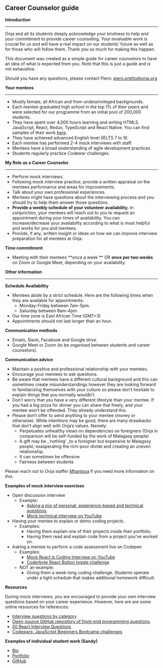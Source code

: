## Career Counselor guide



**Introduction**



---


Onja and all its students deeply acknowledge your kindness to help and your commitment to provide career counseling. Your invaluable work is crucial for us and will have a real impact on our students’ future as well as for those who will follow them. Thank you so much for making this happen. 

This document was created as a simple guide for career counselors to have an idea of what is expected from you. Note that this is just a guide and is not exhaustive.

Should you have any questions, please contact Piero: [piero.pretto@onja.org](mailto:piero.pretto@onja.org)

**Your mentees**

---




* Mostly female, all African and from underprivileged backgrounds.
* Each mentee graduated high school in the top 1% of their peers and were selected for our programme from an initial pool of 200,000 students.
* They have spent over 4,000 hours learning and writing HTML5, JavaScript, React, Redux, TypeScript and React Native. You can find samples of their work [here](https://github.com/Betsimisaraka).
* They have achieved advanced English level (IELTS 7 to 9).
* Each mentee has performed 2-4 mock interviews with staff.
* Mentees have a broad understanding of agile development practices.
* Students regularly practice Codewar challenges.

**My Role as a Career Counselor**

---




* Perform mock interviews.
* Following mock interview practice, provide a written appraisal on the mentees performance and areas for improvements.
* Talk about your own professional experiences.
* Mentees might have questions about the interviewing process and you should try to help them answer those questions.
* **Provide a weekly schedule of your volunteer availability.** In conjunction, your mentees will reach out to you to request an appointment during your times of availability. You can increase/decrease your availability according to what is most helpful and works for you and mentees. 
* Provide, if any, written insight or ideas on how we can improve interview preparation for all mentees at Onja.

**Time commitment**



* Meeting with their mentees **once a week ** OR **once per two weeks** on Zoom or Google Meet, depending on your availability.

**Other information**



---


**Schedule Availability**



* Mentees abide by a strict schedule. Here are the following times when they are available for appointments:
    * Monday-Friday between 7am-5pm.
    * Saturday between 8am-4pm.
* Our time zone is East African Time (GMT+3)
* Appointments should not last longer than an hour.

**Communication methods**



* Emails, Slack, Facebook and Google drive.
* Google Meet or Zoom (to be organised between students and career counselors).

**Communication advice**



* Maintain a positive and professional relationship with your mentees. 
* Encourage your mentees to ask questions.
* Be aware that mentees have a different cultural background and this can sometimes create misunderstandings however they are looking forward to familiarizing themselves with your culture so please don’t hesitate to explain things that you normally wouldn’t.
* Don’t worry that you have a very different lifestyle than your mentee. If you had a big pizza for dinner you can share that freely, and your mentee won’t be offended. They already understand this. 
* Please don’t offer to send anything to your mentee (money or otherwise). While intentions may be good, there are many drawbacks that don’t align well with Onja’s values. Namely:
    * Perpetuates unhealthy views on dependencies on foreigners (Onja in comparison will be self-funded by the work of Malagasy people)
    * A gift may be _‘nothing’ _to a foreigner but expensive to Malagasy people, exasperating the rich-poor divide and creating an uneven relationship. 
    * It can sometimes be offensive
    * Fairness between students

Please reach out to Onja staffer [Mitantsoa](mailto:mitantsoa@onja.org) if you need more information on this.

**Examples of mock interview exercises**



* Open discussion interview
    * Example:
        * [Asking a mix of personal, experience-based and technical questions](https://docs.google.com/document/d/1MCl7RGd9-hpVHZtFbrzsqGSRKaWG4OS-mfFBO_cY7S8/edit?usp=sharing).
        * [Mock technical interview on YouTube](https://www.youtube.com/watch?v=057Rs6CgJnY&t=324s).
* Having your mentee to explain or demo coding projects.
    * Examples:
        * Having them explain one of their projects inside their portfolio.
        * Having them read and explain code from a project you’ve worked on.
* Asking a mentee to perform a code assessment live on Codepen
    * Examples:
        * [Mock React.js Coding Interview on YouTube](https://www.youtube.com/watch?v=gnkrDse9QKc)
        * [Coderbyte React Button toggle challenge](https://coderbyte.com/editor/frontend:React%20Button%20Toggle)
    * NOT an example:
        * Giving them a week-long coding challenge. Students operate under a tight schedule that makes additional homework difficult.

**Resources**

During mock interviews, you are encouraged to provide your own interview questions based on your career experience. However, here are are some online resources for references:



* [Interview questions by category](https://docs.google.com/document/d/1MCl7RGd9-hpVHZtFbrzsqGSRKaWG4OS-mfFBO_cY7S8/edit?usp=sharing)
* [Open-source GitHub repository of front-end programming questions](https://github.com/30-seconds/30-seconds-of-interviews).
* [50 React Interview Questions](https://www.edureka.co/blog/interview-questions/react-interview-questions/)
* [Codewars: JavaScript Beginners Bootcamp challenges](https://www.codewars.com/collections/javascript-beginners-bootcamp)

**Examples of individual student work (Sandy)**



* [Bio](https://onja.org/student/student-9/)
* [Portfolio](https://sandy-portfolio.netlify.app/)
* [GitHub](https://github.com/Voninkazo)